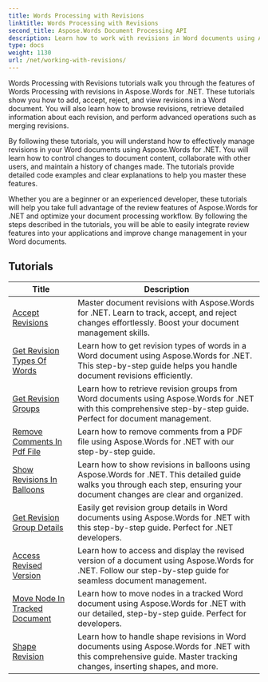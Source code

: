 ```yaml
---
title: Words Processing with Revisions
linktitle: Words Processing with Revisions
second_title: Aspose.Words Document Processing API
description: Learn how to work with revisions in Word documents using Aspose.Words for .NET. Step-by-step tutorials with sample code for managing and viewing revisions.
type: docs
weight: 1130
url: /net/working-with-revisions/
---
```

Words Processing with Revisions tutorials walk you through the features of Words Processing with revisions in Aspose.Words for .NET. These tutorials show you how to add, accept, reject, and view revisions in a Word document. You will also learn how to browse revisions, retrieve detailed information about each revision, and perform advanced operations such as merging revisions.

By following these tutorials, you will understand how to effectively manage revisions in your Word documents using Aspose.Words for .NET. You will learn how to control changes to document content, collaborate with other users, and maintain a history of changes made. The tutorials provide detailed code examples and clear explanations to help you master these features.

Whether you are a beginner or an experienced developer, these tutorials will help you take full advantage of the review features of Aspose.Words for .NET and optimize your document processing workflow. By following the steps described in the tutorials, you will be able to easily integrate review features into your applications and improve change management in your Word documents.

 ## Tutorials
| Title | Description |
| --- | --- |
| [Accept Revisions](./accept-revisions/) | Master document revisions with Aspose.Words for .NET. Learn to track, accept, and reject changes effortlessly. Boost your document management skills. |
| [Get Revision Types Of Words](./get-revision-types/) |Learn how to get revision types of words in a Word document using Aspose.Words for .NET. This step-by-step guide helps you handle document revisions efficiently. |
| [Get Revision Groups](./get-revision-groups/) | Learn how to retrieve revision groups from Word documents using Aspose.Words for .NET with this comprehensive step-by-step guide. Perfect for document management. |
| [Remove Comments In Pdf File](./remove-comments-in-pdf/) | Learn how to remove comments from a PDF file using Aspose.Words for .NET with our step-by-step guide. |
| [Show Revisions In Balloons](./show-revisions-in-balloons/) | Learn how to show revisions in balloons using Aspose.Words for .NET. This detailed guide walks you through each step, ensuring your document changes are clear and organized. |
| [Get Revision Group Details](./get-revision-group-details/) | Easily get revision group details in Word documents using Aspose.Words for .NET with this step-by-step guide. Perfect for .NET developers. |
| [Access Revised Version](./access-revised-version/) | Learn how to access and display the revised version of a document using Aspose.Words for .NET. Follow our step-by-step guide for seamless document management. |
| [Move Node In Tracked Document](./move-node-in-tracked-document/) | Learn how to move nodes in a tracked Word document using Aspose.Words for .NET with our detailed, step-by-step guide. Perfect for developers. |
| [Shape Revision](./shape-revision/) | Learn how to handle shape revisions in Word documents using Aspose.Words for .NET with this comprehensive guide. Master tracking changes, inserting shapes, and more. |
